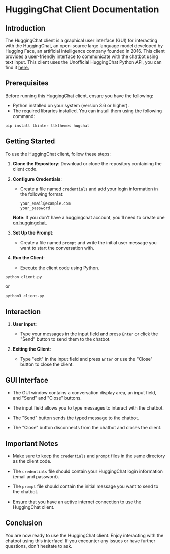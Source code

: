# HuggingChat Client Documentation

## Introduction

The HuggingChat client is a graphical user interface (GUI) for interacting with the HuggingChat, an open-source large language model developed by Hugging Face, an artificial intelligence company founded in 2016. This client provides a user-friendly interface to communicate with the chatbot using text input. This client uses the Unofficial HuggingChat Python API, you can find it [here.](https://github.com/Soulter/hugging-chat-api)

## Prerequisites

Before running this HuggingChat client, ensure you have the following:

- Python installed on your system (version 3.6 or higher).
- The required libraries installed. You can install them using the following command:

```bash
pip install tkinter ttkthemes hugchat
```

## Getting Started

To use the HuggingChat client, follow these steps:

1. **Clone the Repository**: Download or clone the repository containing the client code.

2. **Configure Credentials**:
   - Create a file named `credentials` and add your login information in the following format:
     ```
     your_email@example.com
     your_password
     ```

   **Note**: If you don't have a huggingchat account, you'll need to create one [on huggingchat.](https://huggingface.co/chat/)

3. **Set Up the Prompt**:
   - Create a file named `prompt` and write the initial user message you want to start the conversation with.

4. **Run the Client**:
   - Execute the client code using Python.

```bash
python client.py
```
or
```bash
python3 client.py
```

## Interaction

1. **User Input**:
   - Type your messages in the input field and press `Enter` or click the "Send" button to send them to the chatbot.

2. **Exiting the Client**:
   - Type "exit" in the input field and press `Enter` or use the "Close" button to close the client.

## GUI Interface

- The GUI window contains a conversation display area, an input field, and "Send" and "Close" buttons.

- The input field allows you to type messages to interact with the chatbot.

- The "Send" button sends the typed message to the chatbot.

- The "Close" button disconnects from the chatbot and closes the client.

## Important Notes

- Make sure to keep the `credentials` and `prompt` files in the same directory as the client code.

- The `credentials` file should contain your HuggingChat login information (email and password).

- The `prompt` file should contain the initial message you want to send to the chatbot.

- Ensure that you have an active internet connection to use the HuggingChat client.

## Conclusion

You are now ready to use the HuggingChat client. Enjoy interacting with the chatbot using this interface! If you encounter any issues or have further questions, don't hesitate to ask.
